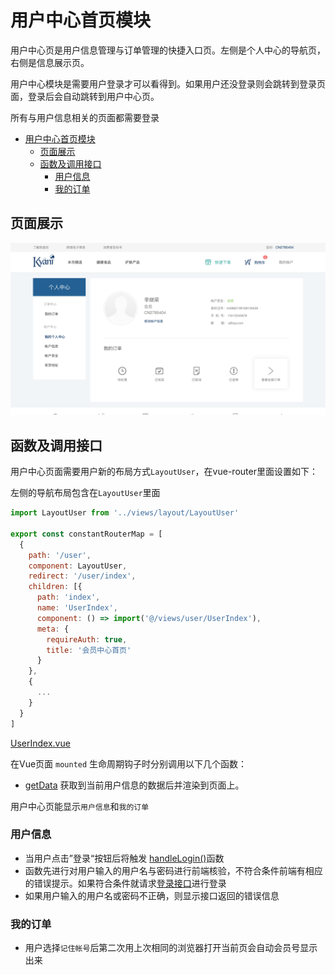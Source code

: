 # 用户中心首页模块

用户中心页是用户信息管理与订单管理的快捷入口页。左侧是个人中心的导航页，右侧是信息展示页。

用户中心模块是需要用户登录才可以看得到。如果用户还没登录则会跳转到登录页面，登录后会自动跳转到用户中心页。

所有与用户信息相关的页面都需要登录

<!-- TOC -->

- [用户中心首页模块](#用户中心首页模块)
  - [页面展示](#页面展示)
  - [函数及调用接口](#函数及调用接口)
    - [用户信息](#用户信息)
    - [我的订单](#我的订单)

<!-- /TOC -->

## 页面展示

![image](./images/userIndex.png)

## 函数及调用接口

用户中心页面需要用户新的布局方式`LayoutUser`，在vue-router里面设置如下：

左侧的导航布局包含在`LayoutUser`里面

```js
import LayoutUser from '../views/layout/LayoutUser'

export const constantRouterMap = [
  {
    path: '/user',
    component: LayoutUser,
    redirect: '/user/index',
    children: [{
      path: 'index',
      name: 'UserIndex',
      component: () => import('@/views/user/UserIndex'),
      meta: {
        requireAuth: true,
        title: '会员中心首页'
      }
    },
    {
      ...
    }
  }
]
```

[UserIndex.vue](https://gitlab.kyani.cn/kyani-inc/kyani-shop-pc/blob/master/src/views/user/UserIndex.vue)

在Vue页面 `mounted` 生命周期钩子时分别调用以下几个函数：
- [getData](https://gitlab.kyani.cn/kyani-inc/kyani-shop-pc/blob/master/src/views/user/UserIndex.vue#L66) 获取到当前用户信息的数据后并渲染到页面上。

用户中心页能显示`用户信息`和`我的订单`

### 用户信息
- 当用户点击”登录“按钮后将触发 [handleLogin()](https://gitlab.kyani.cn/kyani-inc/kyani-shop-pc/blob/master/src/views/login/Login.vue#L101)函数
- 函数先进行对用户输入的用户名与密码进行前端核验，不符合条件前端有相应的错误提示。如果符合条件就请求[登录接口](https://gitlab.kyani.cn/kyani-inc/kyani-shop-pc/blob/master/src/api/urls.js#L7)进行登录
- 如果用户输入的用户名或密码不正确，则显示接口返回的错误信息

### 我的订单
- 用户选择`记住帐号`后第二次用上次相同的浏览器打开当前页会自动会员号显示出来